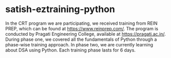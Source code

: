 # satish-eztraining-python

In the CRT program we are participating, we received training from REIN PREP, which can be found at https://www.reinprep.com/. 
The program is conducted by Pragati Engineering College, available at https://pragati.ac.in/.
During phase one, we covered all the fundamentals of Python through a phase-wise training approach. 
In phase two, we are currently learning about DSA using Python. Each training phase lasts for 6 days.
